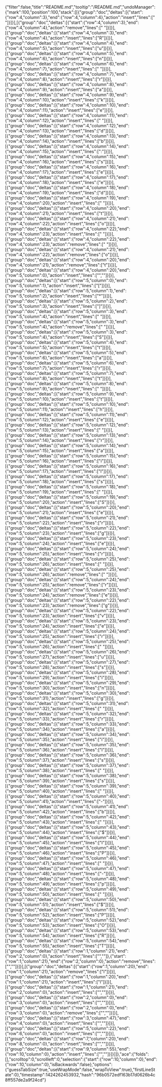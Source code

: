 {"filter":false,"title":"README.md","tooltip":"/README.md","undoManager":{"mark":100,"position":100,"stack":[[{"group":"doc","deltas":[{"start":{"row":4,"column":3},"end":{"row":4,"column":4},"action":"insert","lines":[" "]}]}],[{"group":"doc","deltas":[{"start":{"row":4,"column":3},"end":{"row":4,"column":4},"action":"remove","lines":[" "]}]}],[{"group":"doc","deltas":[{"start":{"row":4,"column":3},"end":{"row":4,"column":4},"action":"insert","lines":["R"]}]}],[{"group":"doc","deltas":[{"start":{"row":4,"column":4},"end":{"row":4,"column":5},"action":"insert","lines":["u"]}]}],[{"group":"doc","deltas":[{"start":{"row":4,"column":5},"end":{"row":4,"column":6},"action":"insert","lines":["n"]}]}],[{"group":"doc","deltas":[{"start":{"row":4,"column":6},"end":{"row":4,"column":7},"action":"insert","lines":[" "]}]}],[{"group":"doc","deltas":[{"start":{"row":4,"column":7},"end":{"row":4,"column":8},"action":"insert","lines":["r"]}]}],[{"group":"doc","deltas":[{"start":{"row":4,"column":8},"end":{"row":4,"column":9},"action":"insert","lines":["a"]}]}],[{"group":"doc","deltas":[{"start":{"row":4,"column":9},"end":{"row":4,"column":10},"action":"insert","lines":["k"]}]}],[{"group":"doc","deltas":[{"start":{"row":4,"column":10},"end":{"row":4,"column":11},"action":"insert","lines":["e"]}]}],[{"group":"doc","deltas":[{"start":{"row":4,"column":11},"end":{"row":4,"column":12},"action":"insert","lines":[" "]}]}],[{"group":"doc","deltas":[{"start":{"row":4,"column":12},"end":{"row":4,"column":13},"action":"insert","lines":["d"]}]}],[{"group":"doc","deltas":[{"start":{"row":4,"column":13},"end":{"row":4,"column":14},"action":"insert","lines":["b"]}]}],[{"group":"doc","deltas":[{"start":{"row":4,"column":14},"end":{"row":4,"column":15},"action":"insert","lines":[":"]}]}],[{"group":"doc","deltas":[{"start":{"row":4,"column":15},"end":{"row":4,"column":16},"action":"insert","lines":["s"]}]}],[{"group":"doc","deltas":[{"start":{"row":4,"column":16},"end":{"row":4,"column":17},"action":"insert","lines":["e"]}]}],[{"group":"doc","deltas":[{"start":{"row":4,"column":17},"end":{"row":4,"column":18},"action":"insert","lines":["e"]}]}],[{"group":"doc","deltas":[{"start":{"row":4,"column":18},"end":{"row":4,"column":19},"action":"insert","lines":["d"]}]}],[{"group":"doc","deltas":[{"start":{"row":4,"column":19},"end":{"row":4,"column":20},"action":"insert","lines":[" "]}]}],[{"group":"doc","deltas":[{"start":{"row":4,"column":20},"end":{"row":4,"column":21},"action":"insert","lines":["t"]}]}],[{"group":"doc","deltas":[{"start":{"row":4,"column":21},"end":{"row":4,"column":22},"action":"insert","lines":["o"]}]}],[{"group":"doc","deltas":[{"start":{"row":4,"column":22},"end":{"row":4,"column":23},"action":"insert","lines":[" "]}]}],[{"group":"doc","deltas":[{"start":{"row":4,"column":22},"end":{"row":4,"column":23},"action":"remove","lines":[" "]}]}],[{"group":"doc","deltas":[{"start":{"row":4,"column":21},"end":{"row":4,"column":22},"action":"remove","lines":["o"]}]}],[{"group":"doc","deltas":[{"start":{"row":4,"column":20},"end":{"row":4,"column":21},"action":"remove","lines":["t"]}]}],[{"group":"doc","deltas":[{"start":{"row":4,"column":20},"end":{"row":5,"column":0},"action":"insert","lines":["",""]}]}],[{"group":"doc","deltas":[{"start":{"row":5,"column":0},"end":{"row":5,"column":1},"action":"insert","lines":["["]}]}],[{"group":"doc","deltas":[{"start":{"row":5,"column":1},"end":{"row":5,"column":2},"action":"insert","lines":["*"]}]}],[{"group":"doc","deltas":[{"start":{"row":5,"column":2},"end":{"row":5,"column":3},"action":"insert","lines":["]"]}]}],[{"group":"doc","deltas":[{"start":{"row":5,"column":3},"end":{"row":5,"column":4},"action":"insert","lines":[" "]}]}],[{"group":"doc","deltas":[{"start":{"row":5,"column":3},"end":{"row":5,"column":4},"action":"remove","lines":[" "]}]}],[{"group":"doc","deltas":[{"start":{"row":5,"column":3},"end":{"row":5,"column":4},"action":"insert","lines":["S"]}]}],[{"group":"doc","deltas":[{"start":{"row":5,"column":4},"end":{"row":5,"column":5},"action":"insert","lines":["t"]}]}],[{"group":"doc","deltas":[{"start":{"row":5,"column":5},"end":{"row":5,"column":6},"action":"insert","lines":["a"]}]}],[{"group":"doc","deltas":[{"start":{"row":5,"column":6},"end":{"row":5,"column":7},"action":"insert","lines":["r"]}]}],[{"group":"doc","deltas":[{"start":{"row":5,"column":7},"end":{"row":5,"column":8},"action":"insert","lines":["t"]}]}],[{"group":"doc","deltas":[{"start":{"row":5,"column":8},"end":{"row":5,"column":9},"action":"insert","lines":[" "]}]}],[{"group":"doc","deltas":[{"start":{"row":5,"column":9},"end":{"row":5,"column":10},"action":"insert","lines":["t"]}]}],[{"group":"doc","deltas":[{"start":{"row":5,"column":10},"end":{"row":5,"column":11},"action":"insert","lines":["h"]}]}],[{"group":"doc","deltas":[{"start":{"row":5,"column":11},"end":{"row":5,"column":12},"action":"insert","lines":["e"]}]}],[{"group":"doc","deltas":[{"start":{"row":5,"column":12},"end":{"row":5,"column":13},"action":"insert","lines":[" "]}]}],[{"group":"doc","deltas":[{"start":{"row":5,"column":13},"end":{"row":5,"column":14},"action":"insert","lines":["r"]}]}],[{"group":"doc","deltas":[{"start":{"row":5,"column":14},"end":{"row":5,"column":15},"action":"insert","lines":["a"]}]}],[{"group":"doc","deltas":[{"start":{"row":5,"column":15},"end":{"row":5,"column":16},"action":"insert","lines":["i"]}]}],[{"group":"doc","deltas":[{"start":{"row":5,"column":16},"end":{"row":5,"column":17},"action":"insert","lines":["l"]}]}],[{"group":"doc","deltas":[{"start":{"row":5,"column":17},"end":{"row":5,"column":18},"action":"insert","lines":["s"]}]}],[{"group":"doc","deltas":[{"start":{"row":5,"column":18},"end":{"row":5,"column":19},"action":"insert","lines":[" "]}]}],[{"group":"doc","deltas":[{"start":{"row":5,"column":19},"end":{"row":5,"column":20},"action":"insert","lines":["S"]}]}],[{"group":"doc","deltas":[{"start":{"row":5,"column":20},"end":{"row":5,"column":21},"action":"insert","lines":["e"]}]}],[{"group":"doc","deltas":[{"start":{"row":5,"column":21},"end":{"row":5,"column":22},"action":"insert","lines":["r"]}]}],[{"group":"doc","deltas":[{"start":{"row":5,"column":22},"end":{"row":5,"column":23},"action":"insert","lines":["g"]}]}],[{"group":"doc","deltas":[{"start":{"row":5,"column":23},"end":{"row":5,"column":24},"action":"insert","lines":["e"]}]}],[{"group":"doc","deltas":[{"start":{"row":5,"column":24},"end":{"row":5,"column":25},"action":"insert","lines":["r"]}]}],[{"group":"doc","deltas":[{"start":{"row":5,"column":25},"end":{"row":5,"column":26},"action":"insert","lines":[" "]}]}],[{"group":"doc","deltas":[{"start":{"row":5,"column":25},"end":{"row":5,"column":26},"action":"remove","lines":[" "]}]}],[{"group":"doc","deltas":[{"start":{"row":5,"column":24},"end":{"row":5,"column":25},"action":"remove","lines":["r"]}]}],[{"group":"doc","deltas":[{"start":{"row":5,"column":23},"end":{"row":5,"column":24},"action":"remove","lines":["e"]}]}],[{"group":"doc","deltas":[{"start":{"row":5,"column":22},"end":{"row":5,"column":23},"action":"remove","lines":["g"]}]}],[{"group":"doc","deltas":[{"start":{"row":5,"column":22},"end":{"row":5,"column":23},"action":"insert","lines":["v"]}]}],[{"group":"doc","deltas":[{"start":{"row":5,"column":23},"end":{"row":5,"column":24},"action":"insert","lines":["e"]}]}],[{"group":"doc","deltas":[{"start":{"row":5,"column":24},"end":{"row":5,"column":25},"action":"insert","lines":["r"]}]}],[{"group":"doc","deltas":[{"start":{"row":5,"column":25},"end":{"row":5,"column":26},"action":"insert","lines":[" "]}]}],[{"group":"doc","deltas":[{"start":{"row":5,"column":26},"end":{"row":5,"column":27},"action":"insert","lines":["u"]}]}],[{"group":"doc","deltas":[{"start":{"row":5,"column":27},"end":{"row":5,"column":28},"action":"insert","lines":["s"]}]}],[{"group":"doc","deltas":[{"start":{"row":5,"column":28},"end":{"row":5,"column":29},"action":"insert","lines":["i"]}]}],[{"group":"doc","deltas":[{"start":{"row":5,"column":29},"end":{"row":5,"column":30},"action":"insert","lines":["n"]}]}],[{"group":"doc","deltas":[{"start":{"row":5,"column":30},"end":{"row":5,"column":31},"action":"insert","lines":["g"]}]}],[{"group":"doc","deltas":[{"start":{"row":5,"column":31},"end":{"row":5,"column":32},"action":"insert","lines":[" "]}]}],[{"group":"doc","deltas":[{"start":{"row":5,"column":32},"end":{"row":5,"column":33},"action":"insert","lines":["r"]}]}],[{"group":"doc","deltas":[{"start":{"row":5,"column":33},"end":{"row":5,"column":34},"action":"insert","lines":["a"]}]}],[{"group":"doc","deltas":[{"start":{"row":5,"column":34},"end":{"row":5,"column":35},"action":"insert","lines":["i"]}]}],[{"group":"doc","deltas":[{"start":{"row":5,"column":35},"end":{"row":5,"column":36},"action":"insert","lines":["l"]}]}],[{"group":"doc","deltas":[{"start":{"row":5,"column":36},"end":{"row":5,"column":37},"action":"insert","lines":["s"]}]}],[{"group":"doc","deltas":[{"start":{"row":5,"column":37},"end":{"row":5,"column":38},"action":"insert","lines":[" "]}]}],[{"group":"doc","deltas":[{"start":{"row":5,"column":38},"end":{"row":5,"column":39},"action":"insert","lines":["s"]}]}],[{"group":"doc","deltas":[{"start":{"row":5,"column":39},"end":{"row":5,"column":40},"action":"insert","lines":[" "]}]}],[{"group":"doc","deltas":[{"start":{"row":5,"column":40},"end":{"row":5,"column":41},"action":"insert","lines":["-"]}]}],[{"group":"doc","deltas":[{"start":{"row":5,"column":41},"end":{"row":5,"column":42},"action":"insert","lines":["b"]}]}],[{"group":"doc","deltas":[{"start":{"row":5,"column":42},"end":{"row":5,"column":43},"action":"insert","lines":[" "]}]}],[{"group":"doc","deltas":[{"start":{"row":5,"column":43},"end":{"row":5,"column":44},"action":"insert","lines":["$"]}]}],[{"group":"doc","deltas":[{"start":{"row":5,"column":44},"end":{"row":5,"column":45},"action":"insert","lines":["I"]}]}],[{"group":"doc","deltas":[{"start":{"row":5,"column":45},"end":{"row":5,"column":46},"action":"insert","lines":["P"]}]}],[{"group":"doc","deltas":[{"start":{"row":5,"column":46},"end":{"row":5,"column":47},"action":"insert","lines":[" "]}]}],[{"group":"doc","deltas":[{"start":{"row":5,"column":47},"end":{"row":5,"column":48},"action":"insert","lines":["-"]}]}],[{"group":"doc","deltas":[{"start":{"row":5,"column":48},"end":{"row":5,"column":49},"action":"insert","lines":["p"]}]}],[{"group":"doc","deltas":[{"start":{"row":5,"column":49},"end":{"row":5,"column":50},"action":"insert","lines":[" "]}]}],[{"group":"doc","deltas":[{"start":{"row":5,"column":50},"end":{"row":5,"column":51},"action":"insert","lines":["$"]}]}],[{"group":"doc","deltas":[{"start":{"row":5,"column":51},"end":{"row":5,"column":52},"action":"insert","lines":["P"]}]}],[{"group":"doc","deltas":[{"start":{"row":5,"column":52},"end":{"row":5,"column":53},"action":"insert","lines":["O"]}]}],[{"group":"doc","deltas":[{"start":{"row":5,"column":53},"end":{"row":5,"column":54},"action":"insert","lines":["R"]}]}],[{"group":"doc","deltas":[{"start":{"row":5,"column":54},"end":{"row":5,"column":55},"action":"insert","lines":["T"]}]}],[{"group":"doc","deltas":[{"start":{"row":1,"column":21},"end":{"row":2,"column":0},"action":"insert","lines":["",""]},{"start":{"row":1,"column":21},"end":{"row":2,"column":0},"action":"remove","lines":["",""]}]}],[{"group":"doc","deltas":[{"start":{"row":1,"column":20},"end":{"row":1,"column":21},"action":"remove","lines":["l"]}]}],[{"group":"doc","deltas":[{"start":{"row":1,"column":20},"end":{"row":1,"column":21},"action":"insert","lines":["l"]}]}],[{"group":"doc","deltas":[{"start":{"row":1,"column":21},"end":{"row":2,"column":0},"action":"insert","lines":["",""]}]}],[{"group":"doc","deltas":[{"start":{"row":2,"column":0},"end":{"row":3,"column":0},"action":"insert","lines":["",""]}]}],[{"group":"doc","deltas":[{"start":{"row":2,"column":0},"end":{"row":3,"column":0},"action":"remove","lines":["",""]}]}],[{"group":"doc","deltas":[{"start":{"row":3,"column":47},"end":{"row":4,"column":0},"action":"insert","lines":["",""]}]}],[{"group":"doc","deltas":[{"start":{"row":5,"column":22},"end":{"row":6,"column":0},"action":"insert","lines":["",""]}]}],[{"group":"doc","deltas":[{"start":{"row":7,"column":20},"end":{"row":8,"column":0},"action":"insert","lines":["",""]}]}],[{"group":"doc","deltas":[{"start":{"row":9,"column":55},"end":{"row":10,"column":0},"action":"insert","lines":["",""]}]}]]},"ace":{"folds":[],"scrolltop":0,"scrollleft":0,"selection":{"start":{"row":10,"column":0},"end":{"row":10,"column":0},"isBackwards":false},"options":{"guessTabSize":true,"useWrapMode":false,"wrapToView":true},"firstLineState":0},"timestamp":1424262453932,"hash":"96b0572edf163b17d0626b4c8ff557de2a9f24cd"}